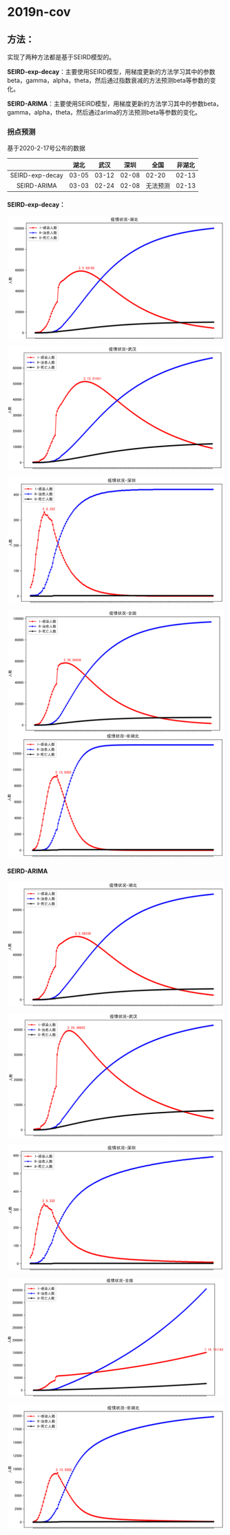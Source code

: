# 2019n-cov

## 方法：

实现了两种方法都是基于SEIRD模型的。

**SEIRD-exp-decay**：主要使用SEIRD模型，用梯度更新的方法学习其中的参数beta，gamma，alpha，theta，然后通过指数衰减的方法预测beta等参数的变化。

**SEIRD-ARIMA**：主要使用SEIRD模型，用梯度更新的方法学习其中的参数beta，gamma，alpha，theta，然后通过arima的方法预测beta等参数的变化。



### 拐点预测

基于2020-2-17号公布的数据

|                 | 湖北  | 武汉  | 深圳  | 全国     | 非湖北 |
| :-------------: | ----- | ----- | ----- | -------- | ------ |
| SEIRD-exp-decay | 03-05 | 03-12 | 02-08 | 02-20    | 02-13  |
|   SEIRD-ARIMA   | 03-03 | 02-24 | 02-08 | 无法预测 | 02-13  |



#### SEIRD-exp-decay：

![1582032075100](README.assets/1582032075100.png)

![1582032305457](README.assets/1582032305457.png)



![1582032342411](README.assets/1582032342411.png)

![1582032371692](README.assets/1582032371692.png)![1582032452354](README.assets/1582032452354.png)

#### SEIRD-ARIMA

![1582032529155](README.assets/1582032529155.png)

![1582032599624](README.assets/1582032599624.png)

![1582032622059](README.assets/1582032622059.png)

![1582032644336](README.assets/1582032644336.png)

![1582032665167](README.assets/1582032665167.png)